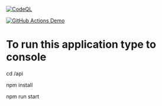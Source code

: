[![CodeQL](https://github.com/Predrag/Javascript-Sandbox/actions/workflows/codeql-analysis.yml/badge.svg?branch=develop)](https://github.com/Predrag/Javascript-Sandbox/actions/workflows/codeql-analysis.yml)

[![GitHub Actions Demo](https://github.com/Predrag/Javascript-Sandbox/actions/workflows/github-actions-demo.yml/badge.svg)](https://github.com/Predrag/Javascript-Sandbox/actions/workflows/github-actions-demo.yml)
# To run this application type to console
cd /api

npm install

npm run start
